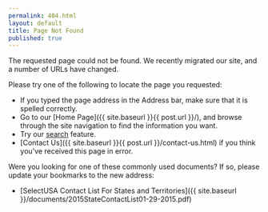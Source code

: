 ```yaml
---
permalink: 404.html
layout: default
title: Page Not Found
published: true
---
```


The requested page could not be found.  We recently migrated our site, and a number of URLs have changed.

Please try one of the following to locate the page you requested:

*   If you typed the page address in the Address bar, make sure that it is spelled correctly.
*   Go to our [Home Page]({{ site.baseurl }}{{ post.url }}/), and browse through the site navigation to find the information you want.
*   Try our [search](http://search.usa.gov/search?utf8=✓&affiliate=selectusa&query=&commit.x=53&commit.y=11&commit=Search) feature.
*   [Contact Us]({{ site.baseurl }}{{ post.url }}/contact-us.html) if you think you've received this page in error.

Were you looking for one of these commonly used documents? If so, please update your bookmarks to the new address:
*	[SelectUSA Contact List For States and Territories]({{ site.baseurl }}/documents/2015StateContactList01-29-2015.pdf)
